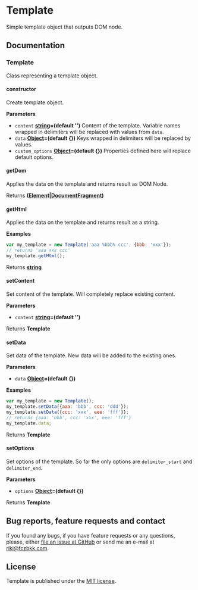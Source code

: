 # Template

Simple template object that outputs DOM node.

## Documentation

### Template

Class representing a template object.

#### constructor

Create template object.

**Parameters**

-   `content` **[string](https://developer.mozilla.org/en-US/docs/Web/JavaScript/Reference/Global_Objects/String)=(default '')** Content of the template. Variable names wrapped in delimiters will be replaced with values from `data`.
-   `data` **[Object](https://developer.mozilla.org/en-US/docs/Web/JavaScript/Reference/Global_Objects/Object)=(default {})** Keys wrapped in delimiters will be replaced by values.
-   `custom_options` **[Object](https://developer.mozilla.org/en-US/docs/Web/JavaScript/Reference/Global_Objects/Object)=(default {})** Properties defined here will replace default options.

#### getDom

Applies the data on the template and returns result as DOM Node.

Returns **([Element](https://developer.mozilla.org/en-US/docs/Web/API/Element)\|[DocumentFragment](https://developer.mozilla.org/en-US/docs/Web/API/DocumentFragment))** 

#### getHtml

Applies the data on the template and returns result as a string.

**Examples**

```javascript
var my_template = new Template('aaa %bbb% ccc', {bbb: 'xxx'});
// returns 'aaa xxx ccc'
my_template.getHtml();
```

Returns **[string](https://developer.mozilla.org/en-US/docs/Web/JavaScript/Reference/Global_Objects/String)** 

#### setContent

Set content of the template. Will completely replace existing content.

**Parameters**

-   `content` **[string](https://developer.mozilla.org/en-US/docs/Web/JavaScript/Reference/Global_Objects/String)=(default '')** 

Returns **Template** 

#### setData

Set data of the template. New data will be added to the existing ones.

**Parameters**

-   `data` **[Object](https://developer.mozilla.org/en-US/docs/Web/JavaScript/Reference/Global_Objects/Object)=(default {})** 

**Examples**

```javascript
var my_template = new Template();
my_template.setData({aaa: 'bbb', ccc: 'ddd'});
my_template.setData({ccc: 'xxx', eee: 'fff'});
// returns {aaa: 'bbb', ccc: 'xxx', eee: 'fff'}
my_template.data;
```

Returns **Template** 

#### setOptions

Set options of the template. So far the only options are `delimiter_start` and `delimiter_end`.

**Parameters**

-   `options` **[Object](https://developer.mozilla.org/en-US/docs/Web/JavaScript/Reference/Global_Objects/Object)=(default {})** 

Returns **Template** 

## Bug reports, feature requests and contact

If you found any bugs, if you have feature requests or any questions, please, either [file an issue at GitHub](https://github.com/fczbkk/template/issues) or send me an e-mail at <a href="mailto:riki@fczbkk.com">riki@fczbkk.com</a>.

## License

Template is published under the [MIT license](https://github.com/fczbkk/template/blob/master/LICENSE).
